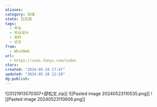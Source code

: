 ```yaml
---
aliases: 
category: 存储
state: 已完成
tags:
  - 毕业
  - 毕业设计
  - 本科
  - 论文
from:
  - WhutWeb
url:
  - https://vims.fanyu.com/index
stars: 
created: "2024-05-24 17:47"
updated: "2024-05-28 12:28"
dg-publish: 
---
```

![[0121913570307+邵松文.zip]]
![[Pasted image 20240523110535.png]]
![[Pasted image 20240523110606.png]]
